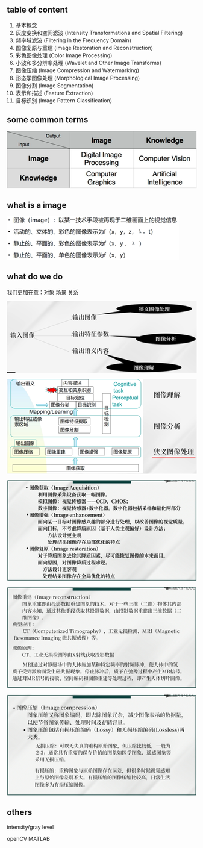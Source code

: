 ## table of content
1. 基本概念
2. 灰度变换和空间滤波 (Intensity Transformations and Spatial Filtering)
3. 频率域滤波 (Filtering in the Frequency Domain)
4. 图像复原与重建 (Image Restoration and Reconstruction)
5. 彩色图像处理 (Color Image Processing)
6. 小波和多分辨率处理 (Wavelet and Other Image Transforms)
7. 图像压缩 (Image Compression and Watermarking)
8. 形态学图像处理 (Morphological Image Processing)
9. 图像分割 (Image Segmentation)
10. 表示和描述 (Feature Extraction)
11. 目标识别 (Image Pattern Classification)

## some common terms

![](image/2021-11-30-16-22-59.png)

## what is a image
![](image/2021-11-30-16-22-26.png)

## what do we do
我们更加在意：对象 场景 关系

![](image/2021-11-30-16-24-40.png)

![](image/2021-11-30-16-26-48.png)

![](image/2021-11-30-16-29-37.png)

![](image/2021-11-30-16-29-42.png)

![](image/2021-11-30-16-29-46.png)

## others
intensity/gray level

openCV MATLAB